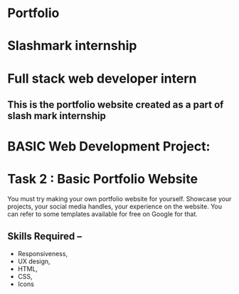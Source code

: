 # Portfolio
# Slashmark internship 
# Full stack web developer intern
## This is the portfolio website created as a part of slash mark internship
# BASIC Web Development Project:

# Task 2 : Basic Portfolio Website

You must try making your own portfolio website for yourself. Showcase your projects, your social media handles, your experience on the website. You can refer to some templates available for free on Google for that.

## Skills Required –
- Responsiveness,
- UX design,
- HTML,
-  CSS,
-   Icons
